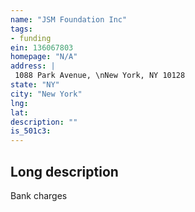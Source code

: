 ```yaml
---
name: "JSM Foundation Inc"
tags:
- funding
ein: 136067803
homepage: "N/A"
address: |
 1088 Park Avenue, \nNew York, NY 10128
state: "NY"
city: "New York"
lng: 
lat: 
description: ""
is_501c3: 
---
```


## Long description

Bank charges
